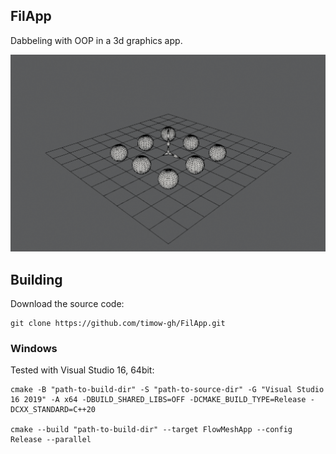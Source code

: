 ## FilApp

Dabbeling with OOP in a 3d graphics app.

![](media/ubuntu_flowmesh.png)

## Building

Download the source code:
```
git clone https://github.com/timow-gh/FilApp.git
```

### Windows

Tested with Visual Studio 16, 64bit:
```
cmake -B "path-to-build-dir" -S "path-to-source-dir" -G "Visual Studio 16 2019" -A x64 -DBUILD_SHARED_LIBS=OFF -DCMAKE_BUILD_TYPE=Release -DCXX_STANDARD=C++20

cmake --build "path-to-build-dir" --target FlowMeshApp --config Release --parallel
```
